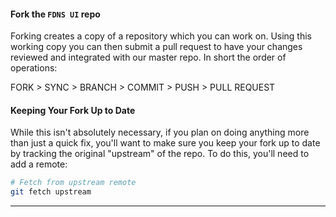 #### Fork the `FDNS UI` repo
Forking creates a copy of a repository which you can work on. Using this working copy you can then submit a pull request to have your changes reviewed and integrated with our master repo. In short the order of operations:

FORK > SYNC > BRANCH > COMMIT > PUSH > PULL REQUEST

#### Keeping Your Fork Up to Date
While this isn't absolutely necessary, if you plan on doing anything more than just a quick fix, you'll want to make sure you keep your fork up to date by tracking the original "upstream" of the repo. To do this, you'll need to add a remote:

```bash
# Fetch from upstream remote
git fetch upstream
```
_________________